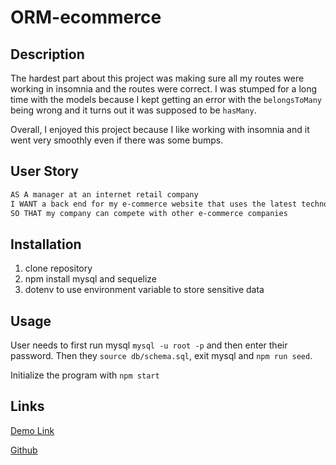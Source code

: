 # ORM-ecommerce

## Description
The hardest part about this project was making sure all my routes were working in insomnia and the routes were correct. I was stumped for a long time with the models because I kept getting an error with the `belongsToMany` being wrong and it turns out it was supposed to be `hasMany`. 

Overall, I enjoyed this project because I like working with insomnia and it went very smoothly even if there was some bumps.

## User Story

```md
AS A manager at an internet retail company
I WANT a back end for my e-commerce website that uses the latest technologies
SO THAT my company can compete with other e-commerce companies
```

## Installation
1. clone repository
2. npm install mysql and sequelize
3. dotenv to use environment variable to store sensitive data

## Usage
User needs to first run mysql `mysql -u root -p` and then enter their password. Then they `source db/schema.sql`, exit mysql and `npm run seed`.

Initialize the program with `npm start`

## Links
[Demo Link]()

[Github]()